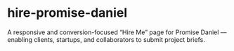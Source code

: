 # hire-promise-daniel
A responsive and conversion-focused “Hire Me” page for Promise Daniel — enabling clients, startups, and collaborators to submit project briefs.
